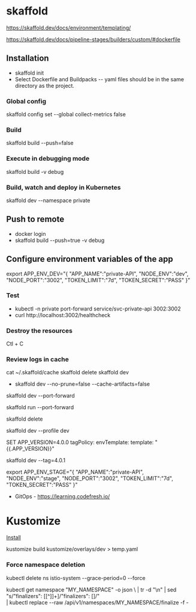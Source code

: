 # skaffold
https://skaffold.dev/docs/environment/templating/

https://skaffold.dev/docs/pipeline-stages/builders/custom/#dockerfile
## Installation
- skaffold init
- Select Dockerfile and Buildpacks
-- yaml files should be in the same directory as the project.

### Global config
skaffold config set --global collect-metrics false

### Build
skaffold  build --push=false

### Execute in debugging mode
skaffold  build -v debug

### Build, watch and deploy in Kubernetes
skaffold dev --namespace private

## Push to remote
- docker login
- skaffold  build --push=true -v debug

## Configure environment variables of the app
export APP_ENV_DEV="{ 
    \"APP_NAME\":\"private-API\", 
    \"NODE_ENV\":\"dev\", 
    \"NODE_PORT\":\"3002\",
    \"TOKEN_LIMIT\":\"7d\", <!-- Authentication token -->
    \"TOKEN_SECRET\":\"PASS\" 
}"

### Test

 - kubectl -n private port-forward service/svc-private-api 3002:3002
 - curl http://localhost:3002/healthcheck

### Destroy the resources
Ctl + C

### Review logs in cache
 cat ~/.skaffold/cache
 skaffold delete
 skaffold dev
<!-- Rebuild and deploy without cache -->
- skaffold dev --no-prune=false --cache-artifacts=false
<!-- Rebuild and deploy with port forward -->
skaffold dev --port-forward
<!-- Rebuild and deploy without watching -->
skaffold run --port-forward
<!-- Clean resources -->
skaffold delete

 skaffold dev --profile dev

<!-- Option 1: environment variable -->
SET APP_VERSION=4.0.0
  tagPolicy:
    envTemplate:
      template: "{{.APP_VERSION}}"

skaffold dev --tag=4.0.1

export APP_ENV_STAGE="{ \"APP_NAME\":\"private-API\", \"NODE_ENV\":\"stage\", \"NODE_PORT\":\"3002\", \"TOKEN_LIMIT\":\"7d\", \"TOKEN_SECRET\":\"PASS\" }"

- GitOps - https://learning.codefresh.io/
# Kustomize

[Install](https://kubectl.docs.kubernetes.io/installation/kustomize/)

 kustomize build kustomize/overlays/dev > temp.yaml


### Force namespace deletion
kubectl delete ns istio-system --grace-period=0 --force

kubectl get namespace "MY_NAMESPACE" -o json \ 
  | tr -d "\n" | sed "s/\"finalizers\": \[[^]]\+\]/\"finalizers\": []/" \
  | kubectl replace --raw /api/v1/namespaces/MY_NAMESPACE/finalize -f -
